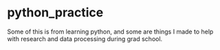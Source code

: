 # python_practice
Some of this is from learning python, and some are things I made to help with research and data processing during grad school.
